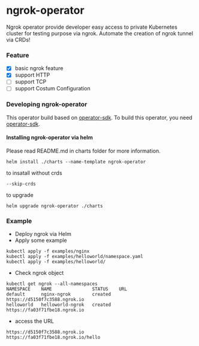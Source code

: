 # ngrok-operator
Ngrok operator provide developer easy access to private Kubernetes cluster for testing purpose via ngrok. Automate the creation of ngrok tunnel via CRDs!

### Feature
- [x] basic ngrok feature
- [x] support HTTP
- [ ] support TCP
- [ ] support Costum Configuration

### Developing ngrok-operator
This operator build based on [operator-sdk](https://sdk.operatorframework.io/docs/install-operator-sdk/). To build this operator, you need [operator-sdk](https://sdk.operatorframework.io/docs/install-operator-sdk/).

#### Installing ngrok-operator via helm
Please read README.md in charts folder for more information.
```
helm install ./charts --name-template ngrok-operator
```

to insatall without crds
```
--skip-crds
```

to upgrade
```
helm upgrade ngrok-operator ./charts
```

### Example
- Deploy ngrok via Helm
- Apply some example
```
kubectl apply -f examples/nginx
kubectl apply -f examples/helloworld/namespace.yaml
kubectl apply -f examples/helloworld/
```
- Check ngrok object
```
kubectl get ngrok --all-namespaces
NAMESPACE    NAME               STATUS    URL
default      nginx-ngrok        created   https://d5150f7c3588.ngrok.io
helloworld   helloworld-ngrok   created   https://fa03f71fbe18.ngrok.io
```
- access the URL
```
https://d5150f7c3588.ngrok.io
https://fa03f71fbe18.ngrok.io/hello
```
